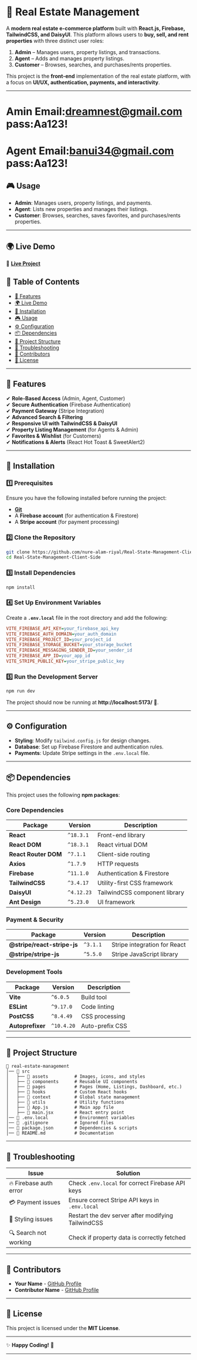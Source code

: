 
# 🏡 **Real Estate Management**  

A **modern real estate e-commerce platform** built with **React.js, Firebase, TailwindCSS, and DaisyUI**. This platform allows users to **buy, sell, and rent properties** with three distinct user roles:  

1. **Admin** – Manages users, property listings, and transactions.  
2. **Agent** – Adds and manages property listings.  
3. **Customer** – Browses, searches, and purchases/rents properties.  

This project is the **front-end** implementation of the real estate platform, with a focus on **UI/UX, authentication, payments, and interactivity**.

---
# Amin   Email:dreamnest@gmail.com  pass:Aa123!

# Agent  Email:banui34@gmail.com    pass:Aa123!
## 🎮 **Usage**  

- **Admin**: Manages users, property listings, and payments.  
- **Agent**: Lists new properties and manages their listings.  
- **Customer**: Browses, searches, saves favorites, and purchases/rents properties.  

---


## 🌍 **Live Demo**  

🔗 **[Live Project](https://real-state-asset.web.app/)**  



## 📜 **Table of Contents**  

- [🚀 Features](#-features)  
- [🌍 Live Demo](#-live-demo)  
- [🔧 Installation](#-installation)  
- [🎮 Usage](#-usage)  
- [⚙️ Configuration](#-configuration)  
- [📦 Dependencies](#-dependencies)  
- [📂 Project Structure](#-project-structure)  
- [🐞 Troubleshooting](#-troubleshooting)  
- [👥 Contributors](#-contributors)  
- [📜 License](#-license)  

---

## 🚀 **Features**  

✔ **Role-Based Access** (Admin, Agent, Customer)  
✔ **Secure Authentication** (Firebase Authentication)  
✔ **Payment Gateway** (Stripe Integration)  
✔ **Advanced Search & Filtering**  
✔ **Responsive UI with TailwindCSS & DaisyUI**  
✔ **Property Listing Management** (for Agents & Admin)  
✔ **Favorites & Wishlist** (for Customers)  
✔ **Notifications & Alerts** (React Hot Toast & SweetAlert2)  

---

## 🔧 **Installation**  

### **1️⃣ Prerequisites**  

Ensure you have the following installed before running the project:  
- **[Git](https://git-scm.com/)**  
- A **Firebase account** (for authentication & Firestore)  
- A **Stripe account** (for payment processing)  

### **2️⃣ Clone the Repository**  

```sh
git clone https://github.com/nure-alam-riyal/Real-State-Management-Client-Side.git
cd Real-State-Management-Client-Side
```

### **3️⃣ Install Dependencies**  

```sh
npm install
```

### **4️⃣ Set Up Environment Variables**  

Create a **`.env.local`** file in the root directory and add the following:  

```ini
VITE_FIREBASE_API_KEY=your_firebase_api_key
VITE_FIREBASE_AUTH_DOMAIN=your_auth_domain
VITE_FIREBASE_PROJECT_ID=your_project_id
VITE_FIREBASE_STORAGE_BUCKET=your_storage_bucket
VITE_FIREBASE_MESSAGING_SENDER_ID=your_sender_id
VITE_FIREBASE_APP_ID=your_app_id
VITE_STRIPE_PUBLIC_KEY=your_stripe_public_key
```

### **5️⃣ Run the Development Server**  

```sh
npm run dev
```

The project should now be running at **http://localhost:5173/** 🚀.  

---



## ⚙️ **Configuration**  

- **Styling**: Modify `tailwind.config.js` for design changes.  
- **Database**: Set up Firebase Firestore and authentication rules.  
- **Payments**: Update Stripe settings in the `.env.local` file.  

---

## 📦 **Dependencies**  

This project uses the following **npm packages**:  

### **Core Dependencies**  

| Package | Version | Description |
|---------|---------|-------------|
| **React** | `^18.3.1` | Front-end library |
| **React DOM** | `^18.3.1` | React virtual DOM |
| **React Router DOM** | `^7.1.1` | Client-side routing |
| **Axios** | `^1.7.9` | HTTP requests |
| **Firebase** | `^11.1.0` | Authentication & Firestore |
| **TailwindCSS** | `^3.4.17` | Utility-first CSS framework |
| **DaisyUI** | `^4.12.23` | TailwindCSS component library |
| **Ant Design** | `^5.23.0` | UI framework |

### **Payment & Security**  

| Package | Version | Description |
|---------|---------|-------------|
| **@stripe/react-stripe-js** | `^3.1.1` | Stripe integration for React |
| **@stripe/stripe-js** | `^5.5.0` | Stripe JavaScript library |

### **Development Tools**  

| Package | Version | Description |
|---------|---------|-------------|
| **Vite** | `^6.0.5` | Build tool |
| **ESLint** | `^9.17.0` | Code linting |
| **PostCSS** | `^8.4.49` | CSS processing |
| **Autoprefixer** | `^10.4.20` | Auto-prefix CSS |

---

## 📂 **Project Structure**  

```
📂 real-estate-management
│── 📂 src
│   ├── 📂 assets          # Images, icons, and styles
│   ├── 📂 components      # Reusable UI components
│   ├── 📂 pages           # Pages (Home, Listings, Dashboard, etc.)
│   ├── 📂 hooks           # Custom React hooks
│   ├── 📂 context         # Global state management
│   ├── 📂 utils           # Utility functions
│   ├── 📜 App.js          # Main app file
│   ├── 📜 main.jsx        # React entry point
│── 📜 .env.local          # Environment variables
│── 📜 .gitignore          # Ignored files
│── 📜 package.json        # Dependencies & scripts
│── 📜 README.md           # Documentation
```

---

## 🐞 **Troubleshooting**  

| Issue | Solution |
|--------|---------|
| 🔥 Firebase auth error | Check `.env.local` for correct Firebase API keys |
| 💳 Payment issues | Ensure correct Stripe API keys in `.env.local` |
| 🎨 Styling issues | Restart the dev server after modifying TailwindCSS |
| 🔍 Search not working | Check if property data is correctly fetched |

---

## 👥 **Contributors**  

- **Your Name** - [GitHub Profile](https://github.com/your-username)  
- **Contributor Name** - [GitHub Profile](https://github.com/contributor-username)  

---

## 📜 **License**  

This project is licensed under the **MIT License**.  

---

✨ **Happy Coding!** 🚀  

---


